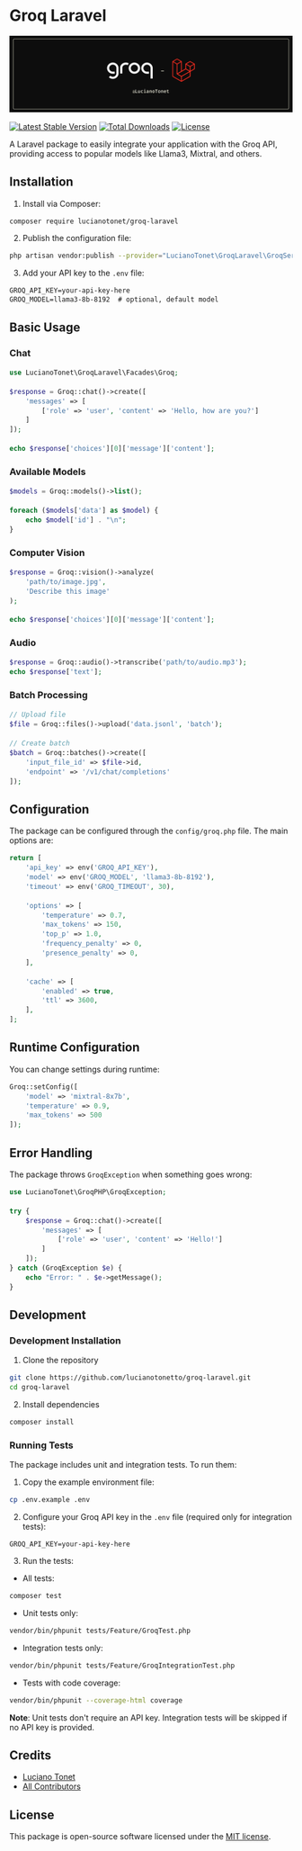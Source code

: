 # Groq Laravel

![Groq Laravel](./art.png)

[![Latest Stable Version](https://poser.pugx.org/lucianotonet/groq-laravel/v)](https://packagist.org/packages/lucianotonet/groq-laravel) 
[![Total Downloads](https://poser.pugx.org/lucianotonet/groq-laravel/downloads)](https://packagist.org/packages/lucianotonet/groq-laravel) 
[![License](https://poser.pugx.org/lucianotonet/groq-laravel/license)](https://packagist.org/packages/lucianotonet/groq-laravel)

A Laravel package to easily integrate your application with the Groq API, providing access to popular models like Llama3, Mixtral, and others.

## Installation

1. Install via Composer:
```bash
composer require lucianotonet/groq-laravel
```

2. Publish the configuration file:
```bash
php artisan vendor:publish --provider="LucianoTonet\GroqLaravel\GroqServiceProvider"
```

3. Add your API key to the `.env` file:
```env
GROQ_API_KEY=your-api-key-here
GROQ_MODEL=llama3-8b-8192  # optional, default model
```

## Basic Usage

### Chat

```php
use LucianoTonet\GroqLaravel\Facades\Groq;

$response = Groq::chat()->create([
    'messages' => [
        ['role' => 'user', 'content' => 'Hello, how are you?']
    ]
]);

echo $response['choices'][0]['message']['content'];
```

### Available Models

```php
$models = Groq::models()->list();

foreach ($models['data'] as $model) {
    echo $model['id'] . "\n";
}
```

### Computer Vision

```php
$response = Groq::vision()->analyze(
    'path/to/image.jpg',
    'Describe this image'
);

echo $response['choices'][0]['message']['content'];
```

### Audio

```php
$response = Groq::audio()->transcribe('path/to/audio.mp3');
echo $response['text'];
```

### Batch Processing

```php
// Upload file
$file = Groq::files()->upload('data.jsonl', 'batch');

// Create batch
$batch = Groq::batches()->create([
    'input_file_id' => $file->id,
    'endpoint' => '/v1/chat/completions'
]);
```

## Configuration

The package can be configured through the `config/groq.php` file. The main options are:

```php
return [
    'api_key' => env('GROQ_API_KEY'),
    'model' => env('GROQ_MODEL', 'llama3-8b-8192'),
    'timeout' => env('GROQ_TIMEOUT', 30),
    
    'options' => [
        'temperature' => 0.7,
        'max_tokens' => 150,
        'top_p' => 1.0,
        'frequency_penalty' => 0,
        'presence_penalty' => 0,
    ],
    
    'cache' => [
        'enabled' => true,
        'ttl' => 3600,
    ],
];
```

## Runtime Configuration

You can change settings during runtime:

```php
Groq::setConfig([
    'model' => 'mixtral-8x7b',
    'temperature' => 0.9,
    'max_tokens' => 500
]);
```

## Error Handling

The package throws `GroqException` when something goes wrong:

```php
use LucianoTonet\GroqPHP\GroqException;

try {
    $response = Groq::chat()->create([
        'messages' => [
            ['role' => 'user', 'content' => 'Hello!']
        ]
    ]);
} catch (GroqException $e) {
    echo "Error: " . $e->getMessage();
}
```

## Development

### Development Installation

1. Clone the repository
```bash
git clone https://github.com/lucianotonetto/groq-laravel.git
cd groq-laravel
```

2. Install dependencies
```bash
composer install
```

### Running Tests

The package includes unit and integration tests. To run them:

1. Copy the example environment file:
```bash
cp .env.example .env
```

2. Configure your Groq API key in the `.env` file (required only for integration tests):
```env
GROQ_API_KEY=your-api-key-here
```

3. Run the tests:

- All tests:
```bash
composer test
```

- Unit tests only:
```bash
vendor/bin/phpunit tests/Feature/GroqTest.php
```

- Integration tests only:
```bash
vendor/bin/phpunit tests/Feature/GroqIntegrationTest.php
```

- Tests with code coverage:
```bash
vendor/bin/phpunit --coverage-html coverage
```

**Note**: Unit tests don't require an API key. Integration tests will be skipped if no API key is provided.

## Credits

- [Luciano Tonet](https://github.com/lucianotonet)
- [All Contributors](../../contributors)

## License

This package is open-source software licensed under the [MIT license](LICENSE).
